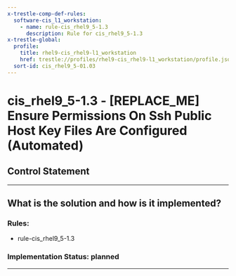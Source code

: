 ```yaml
---
x-trestle-comp-def-rules:
  software-cis_l1_workstation:
    - name: rule-cis_rhel9_5-1.3
      description: Rule for cis_rhel9_5-1.3
x-trestle-global:
  profile:
    title: rhel9-cis_rhel9-l1_workstation
    href: trestle://profiles/rhel9-cis_rhel9-l1_workstation/profile.json
  sort-id: cis_rhel9_5-01.03
---
```


# cis_rhel9_5-1.3 - \[REPLACE_ME\] Ensure Permissions On Ssh Public Host Key Files Are Configured (Automated)

## Control Statement

______________________________________________________________________

## What is the solution and how is it implemented?

<!-- For implementation status enter one of: implemented, partial, planned, alternative, not-applicable -->

<!-- Note that the list of rules under ### Rules: is read-only and changes will not be captured after assembly to JSON -->

<!-- Add control implementation description here for control: cis_rhel9_5-1.3 -->

### Rules:

  - rule-cis_rhel9_5-1.3

### Implementation Status: planned

______________________________________________________________________
